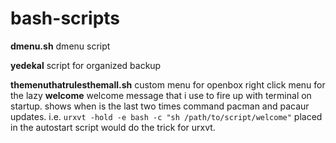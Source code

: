 # bash-scripts

**dmenu.sh**
  dmenu script

**yedekal**
  script for organized backup

**themenuthatrulesthemall.sh**
  custom menu for openbox right click menu  for the lazy
**welcome**
  welcome message that i use to fire up with terminal on startup. shows when is the last two times command pacman and pacaur updates.
  i.e. 
  ```urxvt -hold -e bash -c "sh /path/to/script/welcome"``` placed in the autostart script would do the trick for urxvt.
